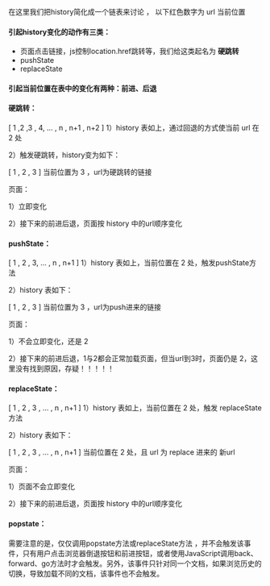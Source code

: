 在这里我们把history简化成一个链表来讨论 ， 以下红色数字为 url 当前位置

#### 引起history变化的动作有三类：

<ul>
  <li>页面点击链接，js控制location.href跳转等，我们给这类起名为 <strong>硬跳转</strong> </li>
  <li>pushState</li>
  <li>replaceState</li>
</ul>

#### 引起当前位置在表中的变化有两种：前进、后退

#### 硬跳转：

[ 1 ,2 ,3 , 4, ... , n , n+1 , n+2 ]
1）history 表如上，通过回退的方式使当前 url 在 2 处

2）触发硬跳转，history变为如下：

[ 1 , 2 , 3 ]
当前位置为 3 ，url为硬跳转的链接

页面：

1）立即变化

2）接下来的前进后退，页面按 history 中的url顺序变化

#### pushState：

[ 1 , 2 , 3, ... , n , n+1 ]
1）history 表如上，当前位置在 2 处，触发pushState方法

2）history 表如下：

[ 1 , 2 , 3 ]
当前位置为 3 ，url为push进来的链接

页面：

1）不会立即变化，还是 2

2）接下来的前进后退，1与2都会正常加载页面，但当url到3时，页面仍是 2，这里没有找到原因，存疑！！！！！

#### replaceState：

[ 1 , 2 , 3 , ... , n , n+1 ]
1）history 表如上，当前位置在 2 处，触发 replaceState 方法

2）history 表如下：

[ 1 , 2 , 3 , ... , n , n+1 ]
当前位置在 2 处，且 url 为 replace 进来的 新url

页面：

1）页面不会立即变化

2）接下来的前进后退，页面按 history 中的url顺序变化

#### popstate：

需要注意的是，仅仅调用popstate方法或replaceState方法 ，并不会触发该事件，只有用户点击浏览器倒退按钮和前进按钮，或者使用JavaScript调用back、forward、go方法时才会触发。另外，该事件只针对同一个文档，如果浏览历史的切换，导致加载不同的文档，该事件也不会触发。
